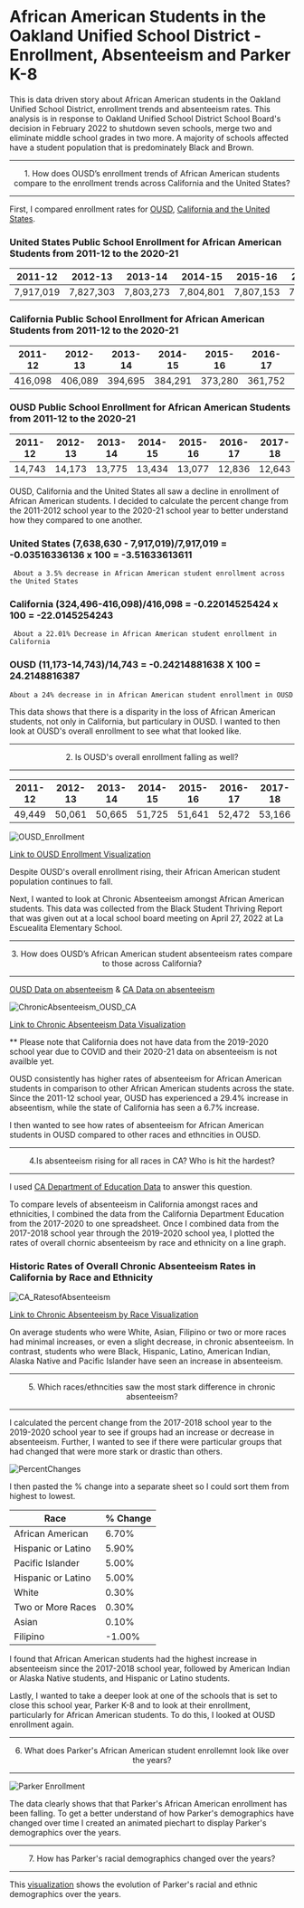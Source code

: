 # African American Students in the Oakland Unified School District - Enrollment, Absenteeism and Parker K-8

This is data driven story about African American students in the Oakland Unified School District, enrollment trends and absenteeism rates. This analysis is in response to Oakland Unified School District School Board's decision in February 2022 to shutdown seven schools, merge two and eliminate middle school grades in two more. A majority of schools affected have a student population that is predominately Black and Brown.

---
<p align="center"> 
  1. How does OUSD’s enrollment trends of African American students compare to the enrollment trends across California and the United States?

---
 First, I compared enrollment rates for [OUSD](https://dashboards.ousd.org/views/Enrollment/Historic?%3Aembed=y&%3AshowShareOptions=true&%3Adisplay_count=no&%3AshowVizHome=no&%3Arender=false#7), [California and the United States](https://www.kidsdata.org/topic/36/school-enrollment-race/table#fmt=448&loc=2,127,347,1763,331,348,336,171,321,345,357,332,324,369,358,362,360,337,327,364,356,217,353,328,354,323,352,320,339,334,365,343,330,367,344,355,366,368,265,349,361,4,273,59,370,326,333,322,341,338,350,342,329,325,359,351,363,340,335,1&tf=110,124,108,95,88,84,79,73,67,64&ch=7,11,70,85,10,72,9,73&sortColumnId=0&sortType=asc).
  
### United States Public School Enrollment for African American Students from 2011-12 to the 2020-21 
  
| 2011-12   | 2012-13   | 2013-14   | 2014-15   | 2015-16   | 2016-17   | 2017-18   | 2018-19   | 2019-20   | 2020-21   |
|-----------|-----------|-----------|-----------|-----------|-----------|-----------|-----------|-----------|-----------|
| 7,917,019 | 7,827,303 | 7,803,273 | 7,804,801 | 7,807,153 | 7,783,937 | 7,764,571 | 7,709,399 | 7,668,746 | 7,638,630 |

### California Public School Enrollment for African American Students from 2011-12 to the 2020-21 
 
| 2011-12 | 2012-13 | 2013-14 | 2014-15 | 2015-16 | 2016-17 | 2017-18 | 2018-19 | 2019-20 | 2020-21 |
|---------|---------|---------|---------|---------|---------|---------|---------|---------|---------|
| 416,098 | 406,089 | 394,695 | 384,291 | 373,280 | 361,752 | 350,338 | 340,841 | 334,652 | 324,496 |

### OUSD Public School Enrollment for African American Students from  2011-12 to the 2020-21 

| 2011-12 | 2012-13 | 2013-14 | 2014-15 | 2015-16 | 2016-17 | 2017-18 | 2018-19 | 2019-20 | 2020-21 |
|---------|---------|---------|---------|---------|---------|---------|---------|---------|---------|
|  14,743 |  14,173 |  13,775 |  13,434 |  13,077 |  12,836 |  12,643 |  12,319 |  11,717 |  11,173 |
  
OUSD, California and the United States all saw a decline in enrollment of African American students. I decided to calculate the percent change from the 2011-2012 school year to the 2020-21 school year to better understand how they compared to one another.
  
  ### United States (7,638,630 - 7,917,019)/7,917,019 = -0.03516336136 x 100 = -3.51633613611
     About a 3.5% decrease in African American student enrollment across the United States
  
 ### California (324,496-416,098)/416,098 = -0.22014525424 x 100 = -22.0145254243
     About a 22.01% Decrease in African American student enrollment in California

 ### OUSD (11,173-14,743)/14,743 = -0.24214881638 X 100 = 24.2148816387
    About a 24% decrease in in African American student enrollment in OUSD
  
  This data shows that there is a disparity in the loss of African American students, not only in California, but particulary in OUSD. I wanted to then look at OUSD's overall enrollment to see what that looked like.

  ---
<p align="center"> 
  2. Is OUSD's overall enrollment falling as well?
  
---

 | 2011-12 | 2012-13 | 2013-14 | 2014-15 | 2015-16 | 2016-17 | 2017-18 | 2018-19 | 2019-20 | 2020-21 |
|---------|---------|---------|---------|---------|---------|---------|---------|---------|---------|
|  49,449 |  50,061 |  50,665 |  51,725 |  51,641 |  52,472 |  53,166 |  53,391 |  53,145 |  52,167 |
  
![OUSD_Enrollment](https://user-images.githubusercontent.com/99926470/167166108-ca6e7c08-292f-4d5f-b6bd-34aefe515528.jpg)
  
[ Link to OUSD Enrollment Visualization](https://infogram.com/ousd-student-enrollment-1hd12yx7ew79x6k) 

  
Despite OUSD's overall enrollment rising, their African American student population continues to fall.

Next, I wanted to look at Chronic Absenteeism amongst African American students. This data was collected from the Black Student Thriving Report that was given out at a local school board meeting on April 27, 2022 at La Escuealita Elementary School.
  
  ---
<p align="center"> 
  3. How does OUSD’s African American student absenteeism rates compare to those across California?
  
--- 
[OUSD Data on absenteeism](https://data.oaklandca.gov/Equity-Indicators/Chronic-Absenteeism/5d4q-57a4/data) & [CA Data on absenteeism ](https://dq.cde.ca.gov/dataquest/DQCensus/AttChrAbsRate.aspx?cds=00&agglevel=State&year=2020-21&initrow=Eth&ro=y)

![ChronicAbsenteeism_OUSD_CA](https://user-images.githubusercontent.com/99926470/167165879-6a184588-7f60-4bde-b16a-ecea6e439cfb.jpg)

[Link to Chronic Absenteeism Data Visualization ](https://infogram.com/copy-parker-data-1hxr4zxlowz3o6y?live)

  ** Please note that California does not have data from the 2019-2020 school year due to COVID and their 2020-21 data on absenteeism is not availble yet.
  
 OUSD consistently has higher rates of absenteeism for African American students in comparison to other African American students across the state. Since the 2011-12 school year, OUSD has experienced a 29.4% increase in abseentism, while the state of California has seen a 6.7% increase.
  
I then wanted to see how rates of absenteeism for African American students in OUSD compared to other races and ethncities in OUSD.
    
  ---
<p align="center"> 
  4.Is absenteeism rising for all races in CA? Who is hit the hardest?  

  --- 
I used [CA Department of Education Data](https://dq.cde.ca.gov/dataquest/DQCensus/AttChrAbsRate.aspx?cds=00&agglevel=State&year=2020-21&initrow=Eth&ro=y) to answer this question.  
  
To compare levels of absenteeism in California amongst races and ethnicities, I combined the data from the California Department Education from the 2017-2020  to one spreadsheet. Once I combined data from the 2017-2018 school year through the 2019-2020 school yea, I plotted the rates of overall chornic absenteeism by race and ethnicity on a line graph. 

 ### Historic Rates of Overall  Chronic Absenteeism Rates in California by Race and Ethnicity  
![CA_RatesofAbsenteeism](https://user-images.githubusercontent.com/99926470/167149058-9af47a53-7fb6-4e2e-b3ce-b07cdf2fe31b.jpg)
  
[Link to Chronic Absenteeism by Race Visualization](https://infogram.com/ousd-student-enrollment-1hd12yx7ew79x6k)
  
On average students who were White, Asian, Filipino or two or more races  had minimal increases, or even a slight decrease, in chronic absenteeism. In contrast, students who were Black, Hispanic, Latino, American Indian, Alaska Native and Pacific Islander have seen an increase in absenteeism.  

  ---
<p align="center"> 
 5.  Which races/ethncities saw the most stark difference in chronic absenteeism?

  --- 
  
I  calculated the percent change from the 2017-2018 school year to the 2019-2020 school year to see if groups had an increase or decrease in absenteeism. Further, I wanted to see if there were particular groups that had changed that were more stark or drastic than others.

![PercentChanges](https://user-images.githubusercontent.com/99926470/167150401-bdf5aaf9-be61-4eed-b3f7-862e69ab1019.jpg)
  
I then pasted the  % change into a separate sheet so I could sort them from highest to lowest.  
  
| Race               | % Change |
|--------------------|----------|
| African American   |    6.70% |
| Hispanic or Latino |    5.90% |
| Pacific Islander   |    5.00% |
| Hispanic or Latino |    5.00% |
| White              |    0.30% |
| Two or More Races  |    0.30% |
| Asian              |    0.10% |
| Filipino           |   -1.00% |
  
I found that African American students had the highest increase in absenteeism since the 2017-2018 school year, followed by American Indian or Alaska Native students, and Hispanic or Latino students. 
  
Lastly, I wanted to take a deeper look at one of the schools that is set to close this school year, Parker K-8 and to look at their enrollment, particularly for African American students. To do this, I looked at OUSD enrollment again.
  
 
  ---
<p align="center"> 
 6.  What does Parker's African American student enrollemnt look like over the years?

  ---   
![Parker Enrollment](https://user-images.githubusercontent.com/99926470/167152533-b4965e63-5913-4e19-811b-1e1c5e24285c.jpg)
  
 The data clearly shows that that Parker's African American enrollment has been falling. To get a better understand of how Parker's demographics have changed over time I created an animated piechart to display Parker's demographics over the years.
  
  ---
<p align="center"> 
 7.  How has Parker's racial demographics changed over the years?

  ---   
  This [visualization](https://infogram.com/parker-k-8-enrollment-1h8n6m35jowlj4x?live) shows the evolution of Parker's racial and ethnic demographics over the years.
